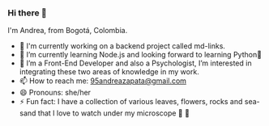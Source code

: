 ### Hi there 👋

I'm Andrea, from Bogotá, Colombia.

- 🔭 I'm currently working on a backend project called md-links.
- 🌱 I’m currently learning Node.js and looking forward to learning Python🐍
- 👀 I’m a Front-End Developer and also a Psychologist, I’m interested in integrating these two areas of knowledge in my work.
- 📫 How to reach me: 95andreazapata@gmail.com
- 😄 Pronouns: she/her
- ⚡ Fun fact: I have a collection of various leaves, flowers, rocks and sea-sand that I love to watch under my microscope 🔬 👀
